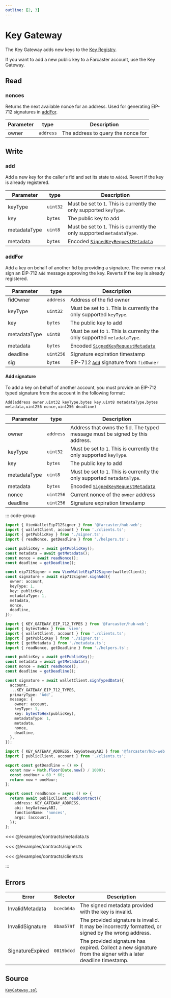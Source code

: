 ```yaml
---
outline: [2, 3]
---
```


# Key Gateway

The Key Gateway adds new keys to the [Key Registry](/reference/contracts/reference/key-registry.md).

If you want to add a new public key to a Farcaster account, use the Key Gateway.

## Read

### nonces

Returns the next available nonce for an address. Used for generating EIP-712 signatures in [addFor](#addFor).

| Parameter | type      | Description                        |
| --------- | --------- | ---------------------------------- |
| owner     | `address` | The address to query the nonce for |

## Write

### add

Add a new key for the caller's fid and set its state to `Added`. Revert if the key is already registered.

| Parameter    | type     | Description                                                                                                                       |
| ------------ | -------- | --------------------------------------------------------------------------------------------------------------------------------- |
| keyType      | `uint32` | Must be set to `1`. This is currently the only supported `keyType`.                                                               |
| key          | `bytes`  | The public key to add                                                                                                             |
| metadataType | `uint8`  | Must be set to `1`. This is currently the only supported `metadataType`.                                                          |
| metadata     | `bytes`  | Encoded [`SignedKeyRequestMetadata`](/reference/contracts/reference/signed-key-request-validator#signedkeyrequestmetadata-struct) |

### addFor

Add a key on behalf of another fid by providing a signature. The owner must sign an EIP-712 `Add` message approving the key. Reverts if the key is already registered.

| Parameter    | type      | Description                                                                                                                       |
| ------------ | --------- | --------------------------------------------------------------------------------------------------------------------------------- |
| fidOwner     | `address` | Address of the fid owner                                                                                                          |
| keyType      | `uint32`  | Must be set to `1`. This is currently the only supported `keyType`.                                                               |
| key          | `bytes`   | The public key to add                                                                                                             |
| metadataType | `uint8`   | Must be set to `1`. This is currenlty the only supported `metadataType`.                                                          |
| metadata     | `bytes`   | Encoded [`SignedKeyRequestMetadata`](/reference/contracts/reference/signed-key-request-validator#signedkeyrequestmetadata-struct) |
| deadline     | `uint256` | Signature expiration timestamp                                                                                                    |
| sig          | `bytes`   | EIP-712 [`Add`](/reference/contracts/reference/key-gateway#add-signature) signature from `fidOwner`                               |

#### Add signature

To add a key on behalf of another account, you must provide an EIP-712 typed signature from the account in the following format:

`Add(address owner,uint32 keyType,bytes key,uint8 metadataType,bytes metadata,uint256 nonce,uint256 deadline)`

| Parameter    | type      | Description                                                                                                                       |
| ------------ | --------- | --------------------------------------------------------------------------------------------------------------------------------- |
| owner        | `address` | Address that owns the fid. The typed message must be signed by this address.                                                      |
| keyType      | `uint32`  | Must be set to `1`. This is currently the only supported `keyType`.                                                               |
| key          | `bytes`   | The public key to add                                                                                                             |
| metadataType | `uint8`   | Must be set to `1`. This is currenlty the only supported `metadataType`.                                                          |
| metadata     | `bytes`   | Encoded [`SignedKeyRequestMetadata`](/reference/contracts/reference/signed-key-request-validator#signedkeyrequestmetadata-struct) |
| nonce        | `uint256` | Current nonce of the `owner` address                                                                                              |
| deadline     | `uint256` | Signature expiration timestamp                                                                                                    |

::: code-group

```ts [@farcaster/hub-web]
import { ViemWalletEip712Signer } from '@farcaster/hub-web';
import { walletClient, account } from './clients.ts';
import { getPublicKey } from './signer.ts';
import { readNonce, getDeadline } from './helpers.ts';

const publicKey = await getPublicKey();
const metadata = await getMetadata();
const nonce = await readNonce();
const deadline = getDeadline();

const eip712Signer = new ViemWalletEip712Signer(walletClient);
const signature = await eip712signer.signAdd({
  owner: account,
  keyType: 1,
  key: publicKey,
  metadataType: 1,
  metadata,
  nonce,
  deadline,
});
```

```ts [Viem]
import { KEY_GATEWAY_EIP_712_TYPES } from '@farcaster/hub-web';
import { bytesToHex } from 'viem';
import { walletClient, account } from './clients.ts';
import { getPublicKey } from './signer.ts';
import { getMetadata } from './metadata.ts';
import { readNonce, getDeadline } from './helpers.ts';

const publicKey = await getPublicKey();
const metadata = await getMetadata();
const nonce = await readNonce();
const deadline = getDeadline();

const signature = await walletClient.signTypedData({
  account,
  ...KEY_GATEWAY_EIP_712_TYPES,
  primaryType: 'Add',
  message: {
    owner: account,
    keyType: 1,
    key: bytesToHex(publicKey),
    metadataType: 1,
    metadata,
    nonce,
    deadline,
  },
});
```

```ts [helpers.ts]
import { KEY_GATEWAY_ADDRESS, keyGatewayABI } from '@farcaster/hub-web';
import { publicClient, account } from './clients.ts';

export const getDeadline = () => {
  const now = Math.floor(Date.now() / 1000);
  const oneHour = 60 * 60;
  return now + oneHour;
};

export const readNonce = async () => {
  return await publicClient.readContract({
    address: KEY_GATEWAY_ADDRESS,
    abi: keyGatewayABI,
    functionName: 'nonces',
    args: [account],
  });
};
```

<<< @/examples/contracts/metadata.ts

<<< @/examples/contracts/signer.ts

<<< @/examples/contracts/clients.ts

:::

## Errors

| Error            | Selector   | Description                                                                                                  |
| ---------------- | ---------- | ------------------------------------------------------------------------------------------------------------ |
| InvalidMetadata  | `bcecb64a` | The signed metadata provided with the key is invalid.                                                        |
| InvalidSignature | `8baa579f` | The provided signature is invalid. It may be incorrectly formatted, or signed by the wrong address.          |
| SignatureExpired | `0819bdcd` | The provided signature has expired. Collect a new signature from the signer with a later deadline timestamp. |

## Source

[`KeyGateway.sol`](https://github.com/farcasterxyz/contracts/blob/1aceebe916de446f69b98ba1745a42f071785730/src/KeyGateway.sol)
